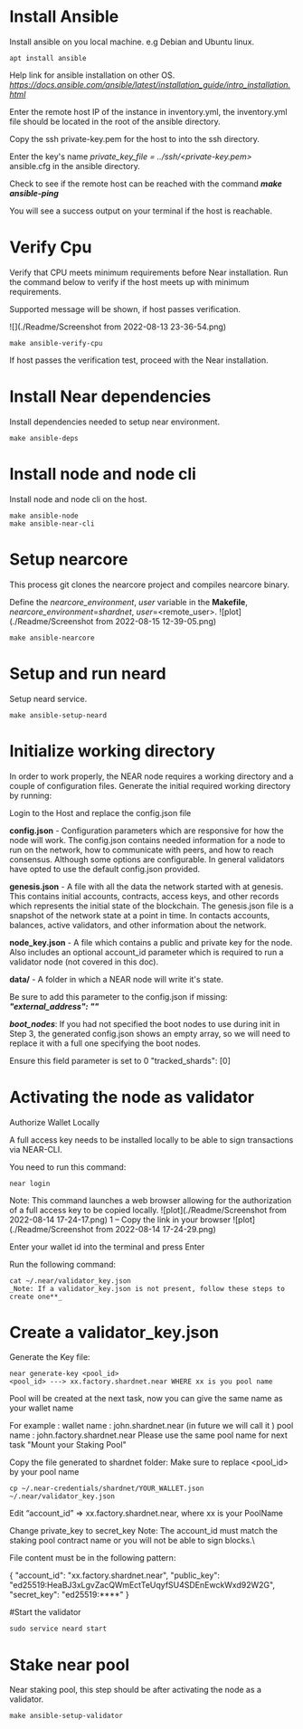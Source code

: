 


# Install Ansible
Install ansible on you local machine. e.g Debian and Ubuntu linux.
```
apt install ansible 
```
Help link for ansible installation on other OS.
_https://docs.ansible.com/ansible/latest/installation_guide/intro_installation.html_

Enter the remote host IP of the instance in inventory.yml, the inventory.yml file should be located in the root of the ansible directory.

Copy the ssh private-key.pem for the host to into the ssh directory.

Enter the key's name _private_key_file  = ../ssh/<private-key.pem>_ ansible.cfg in the ansible directory. 

Check to see if the remote host can be reached with the command **_make ansible-ping_**

You will see a success output on your terminal if the host is reachable.



# Verify Cpu
Verify that CPU meets minimum requirements before Near installation.
Run the command below to verify if the host meets up with minimum requirements.

Supported message will be shown, if host passes verification.

![](./Readme/Screenshot from 2022-08-13 23-36-54.png)

```
make ansible-verify-cpu
```
If host passes the verification test, proceed with the Near installation.

# Install Near dependencies
Install dependencies needed to setup near environment. 
```
make ansible-deps
```

# Install node and node cli
Install node and node cli on the host.
```
make ansible-node
make ansible-near-cli
```

# Setup nearcore
This process git clones the nearcore project and compiles nearcore binary.

Define the _nearcore_environment_, _user_ variable in the **Makefile**, _nearcore_environment_=_shardnet_, _user_=<remote_user>.
![plot](./Readme/Screenshot from 2022-08-15 12-39-05.png)

```
make ansible-nearcore
```


# Setup and run neard
Setup neard service.
```
make ansible-setup-neard
```


# Initialize working directory
In order to work properly, the NEAR node requires a working directory and a couple of configuration files. Generate the initial required working directory by running:

Login to the Host and replace the config.json file

**config.json** - Configuration parameters which are responsive for how the node will work. The config.json contains needed information for a node to run on the network, how to communicate with peers, and how to reach consensus. Although some options are configurable. In general validators have opted to use the default config.json provided.

**genesis.json** - A file with all the data the network started with at genesis. This contains initial accounts, contracts, access keys, and other records which represents the initial state of the blockchain. The genesis.json file is a snapshot of the network state at a point in time. In contacts accounts, balances, active validators, and other information about the network.

**node_key.json** - A file which contains a public and private key for the node. Also includes an optional account_id parameter which is required to run a validator node (not covered in this doc).

**data/** - A folder in which a NEAR node will write it's state.

Be sure to add this parameter to the config.json if missing: _**"external_address": ""**_

**_boot_nodes_**: If you had not specified the boot nodes to use during init in Step 3, the generated config.json shows an empty array, so we will need to replace it with a full one specifying the boot nodes.

Ensure this field parameter is set to 0 "tracked_shards": [0]

# Activating the node as validator
Authorize Wallet Locally

A full access key needs to be installed locally to be able to sign transactions via NEAR-CLI.

You need to run this command:
```
near login
```
Note: This command launches a web browser allowing for the authorization of a full access key to be copied locally.
![plot](./Readme/Screenshot from 2022-08-14 17-24-17.png)
1 – Copy the link in your browser
![plot](./Readme/Screenshot from 2022-08-14 17-24-29.png)

Enter your wallet id into the terminal and press Enter

Run the following command:
```
cat ~/.near/validator_key.json
_Note: If a validator_key.json is not present, follow these steps to create one**_
```

# Create a validator_key.json

Generate the Key file:
```
near generate-key <pool_id>
<pool_id> ---> xx.factory.shardnet.near WHERE xx is you pool name
```

Pool will be created at the next task, now you can give the same name as your wallet name


For example :
wallet name : john.shardnet.near (in future we will call it ) pool name : john.factory.shardnet.near
Please use the same pool name for next task "Mount your Staking Pool"

Copy the file generated to shardnet folder: Make sure to replace <pool_id> by your pool name
```
cp ~/.near-credentials/shardnet/YOUR_WALLET.json ~/.near/validator_key.json
```

Edit “account_id” => xx.factory.shardnet.near, where xx is your PoolName

Change private_key to secret_key
Note: The account_id must match the staking pool contract name or you will not be able to sign blocks.\

File content must be in the following pattern:

{
  "account_id": "xx.factory.shardnet.near",
  "public_key": "ed25519:HeaBJ3xLgvZacQWmEctTeUqyfSU4SDEnEwckWxd92W2G",
  "secret_key": "ed25519:****"
}

#Start the validator
```
sudo service neard start
```



# Stake near pool
Near staking pool, this step should be after activating the node as a validator.
```
make ansible-setup-validator
```